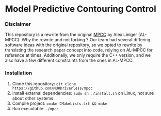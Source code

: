 # Model Predictive Contouring Control

### Disclaimer
This repository is a rewrite from the original [MPCC](https://github.com/alexliniger/MPCC) by Alex Liniger (AL-MPCC).
Why the rewrite and not forking ? Our team had several differing software ideas with the original repository, 
so we opted to rewrite by translating the research paper concept into code, relying on AL-MPCC for reference at times. 
Additionally, we only require the C++ version, and we also have a few different constraints from the ones in AL-MPCC.

### Installation
1. Clone this repository: `git clone https://github.com/MURDriverless/mpcc`
2. Install external dependencies: `sudo sh ./install.sh` on Linux, not sure about other systems
3. Compile project: `cmake CMakeLists.txt && make`
4. Run executable: `./mpcc`
